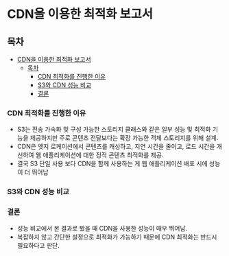 # CDN을 이용한 최적화 보고서

## 목차

- [CDN을 이용한 최적화 보고서](#cdn을-이용한-최적화-보고서)
  - [목차](#목차)
    - [CDN 최적화를 진행한 이유](#cdn-최적화를-진행한-이유)
    - [S3와 CDN 성능 비교](#s3와-cdn-성능-비교)
    - [결론](#결론)

### CDN 최적화를 진행한 이유

- S3는 전송 가속화 및 구성 가능한 스토리지 클래스와 같은 일부 성능 및 최적화 기능을 제공하지만 주로 콘텐츠 전달보다는 확장 가능한 객체 스토리지를 위해 설계.
- CDN은 엣지 로케이션에서 콘텐츠를 캐싱하고, 지연 시간을 줄이고, 로드 시간을 개선하여 웹 애플리케이션에 대한 정적 콘텐츠 최적화를 제공.
- 결국 S3 단일 사용 보다 CDN을 함께 사용하는 게 웹 애플리케이션 배포 시에 성능이 더 뛰어남

### S3와 CDN 성능 비교

### 결론

- 성능 비교에서 본 결과로 봤을 때 CDN을 사용한 성능이 매우 뛰어남.
- 복잡하지 않고 간단한 설정으로 최적화가 가능하기 때문에 CDN 최적화는 반드시 필요하다고 판단.
